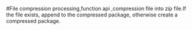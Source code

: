 #File compression processing,function api ,compression file into zip file.If the file exists, append to the compressed package, otherwise create a compressed package.
